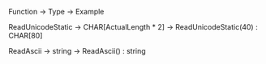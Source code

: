 Function -> Type -> Example

ReadUnicodeStatic -> CHAR[ActualLength * 2] -> ReadUnicodeStatic(40) : CHAR[80]

ReadAscii -> string -> ReadAscii() : string